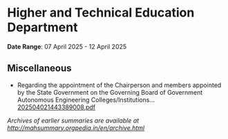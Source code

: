 # Higher and Technical Education Department

**Date Range**: 07 April 2025 - 12 April 2025


## Miscellaneous
- Regarding the appointment of the Chairperson and members appointed by the State Government on the Governing Board of Government Autonomous Engineering Colleges/Institutions...\
  [202504021443389008.pdf](https://gr.maharashtra.gov.in/Site/Upload/Government%20Resolutions/English/202504021443389008.pdf)


*Archives of earlier summaries are available at http://mahsummary.orgpedia.in/en/archive.html*
